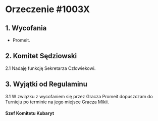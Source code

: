 # Orzeczenie #1003X

## 1. Wycofania
 - Promeit.

## 2. Komitet Sędziowski
2.1 Nadaję funkcję Sekretarza Człowiekowi.

## 3. Wyjątki od Regulaminu
3.1 W związku z wycofaniem się przez Gracza Promeit dopuszczam do Turnieju po terminie na jego miejsce Gracza Mikii.

#### Szef Komitetu Kubaryt
